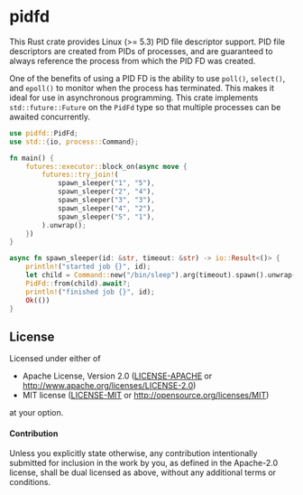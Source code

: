 # pidfd

This Rust crate provides Linux (>= 5.3) PID file descriptor support. PID file descriptors are created from PIDs of processes, and are guaranteed to always reference the process from which the PID FD was created.

One of the benefits of using a PID FD is the ability to use `poll()`, `select()`, and `epoll()` to monitor when the process has terminated. This makes it ideal for use in asynchronous programming. This crate implements `std::future::Future` on the `PidFd` type so that multiple processes can be awaited concurrently.

```rust
use pidfd::PidFd;
use std::{io, process::Command};

fn main() {
    futures::executor::block_on(async move {
        futures::try_join!(
            spawn_sleeper("1", "5"),
            spawn_sleeper("2", "4"),
            spawn_sleeper("3", "3"),
            spawn_sleeper("4", "2"),
            spawn_sleeper("5", "1"),
        ).unwrap();
    })
}

async fn spawn_sleeper(id: &str, timeout: &str) -> io::Result<()> {
    println!("started job {}", id);
    let child = Command::new("/bin/sleep").arg(timeout).spawn().unwrap();
    PidFd::from(child).await?;
    println!("finished job {}", id);
    Ok(())
}
```

## License

Licensed under either of

 * Apache License, Version 2.0 ([LICENSE-APACHE](LICENSE-APACHE) or http://www.apache.org/licenses/LICENSE-2.0)
 * MIT license ([LICENSE-MIT](LICENSE-MIT) or http://opensource.org/licenses/MIT)

at your option.

#### Contribution

Unless you explicitly state otherwise, any contribution intentionally submitted for inclusion in the work by you, as defined in the Apache-2.0 license, shall be dual licensed as above, without any additional terms or conditions.
